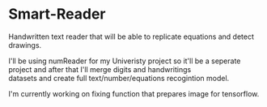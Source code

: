 ﻿# Smart-Reader

Handwritten text reader that will be able to replicate equations and detect drawings.

I'll be using numReader for my Univeristy project so it'll be a seperate project and after that I'll merge digits and handwritings<br>
datasets and create full text/number/equations recogintion model.<br>

I'm currently working on fixing function that prepares image for tensorflow.
